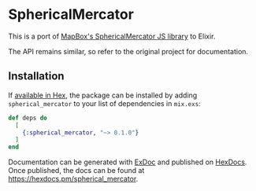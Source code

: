 # SphericalMercator

This is a port of [MapBox's SphericalMercator JS library](http://github.com/mapbox/sphericalmercator) to Elixir.

The API remains similar, so refer to the original project for documentation.

## Installation

If [available in Hex](https://hex.pm/docs/publish), the package can be installed
by adding `spherical_mercator` to your list of dependencies in `mix.exs`:

```elixir
def deps do
  [
    {:spherical_mercator, "~> 0.1.0"}
  ]
end
```

Documentation can be generated with [ExDoc](https://github.com/elixir-lang/ex_doc)
and published on [HexDocs](https://hexdocs.pm). Once published, the docs can
be found at <https://hexdocs.pm/spherical_mercator>.
